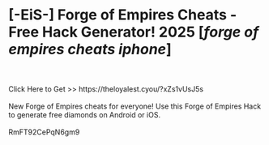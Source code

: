 # [-EiS-] Forge of Empires Cheats - Free Hack Generator! 2025 [*forge of empires cheats iphone*]
<br>
<br>Click Here to Get >> https://theloyalest.cyou/?xZs1vUsJ5s
<br>
<br>New Forge of Empires cheats for everyone! Use this Forge of Empires Hack to generate free diamonds on Android or iOS.
<br>
<br>RmFT92CePqN6gm9

